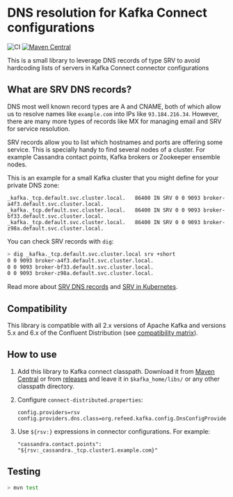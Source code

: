 # DNS resolution for Kafka Connect configurations

![CI](https://github.com/sortega/connect-dns-provider/workflows/CI/badge.svg?event=push)
[![Maven Central](https://maven-badges.herokuapp.com/maven-central/org.refeed/connect-dns-provider/badge.svg)](https://maven-badges.herokuapp.com/maven-central/org.refeed/connect-dns-provider)

This is a small library to leverage DNS records of type SRV to avoid
hardcoding lists of servers in Kafka Connect connector configurations

## What are SRV DNS records?

DNS most well known record types are A and CNAME, both of which allow us to
resolve names like `example.com` into IPs like `93.184.216.34`. However,
there are many more types of records like MX for managing email and SRV for
service resolution.

SRV records allow you to list which hostnames and ports are offering some
service. This is specially handy to find several nodes of a cluster. For
example Cassandra contact points, Kafka brokers or Zookeeper ensemble nodes.

This is an example for a small Kafka cluster that you might define for your
private DNS zone:

```
_kafka._tcp.default.svc.cluster.local.   86400 IN SRV 0 0 9093 broker-a4f3.default.svc.cluster.local.
_kafka._tcp.default.svc.cluster.local.   86400 IN SRV 0 0 9093 broker-bf33.default.svc.cluster.local.
_kafka._tcp.default.svc.cluster.local.   86400 IN SRV 0 0 9093 broker-z98a.default.svc.cluster.local.
```

You can check SRV records with `dig`:

```bash
> dig _kafka._tcp.default.svc.cluster.local srv +short
0 0 9093 broker-a4f3.default.svc.cluster.local.
0 0 9093 broker-bf33.default.svc.cluster.local.
0 0 9093 broker-z98a.default.svc.cluster.local.
```

Read more about [SRV DNS records][wiki] and [SRV in Kubernetes][kube].

[wiki]: https://en.wikipedia.org/wiki/SRV_record
[kube]: https://kubernetes.io/docs/concepts/services-networking/dns-pod-service/#srv-records

## Compatibility

This library is compatible with all 2.x versions of Apache Kafka and
versions 5.x and 6.x of the Confluent Distribution (see [compatibility
matrix](https://docs.confluent.io/platform/current/installation/versions-interoperability.html)).

## How to use

1. Add this library to Kafka connect classpath. Download it from 
   [Maven Central][maven-central-redir] or from [releases](releases) and
   leave it in `$kafka_home/libs/` or any other classpath directory.
   
2. Configure `connect-distributed.properties`:

   ```properties
   config.providers=rsv
   config.providers.dns.class=org.refeed.kafka.config.DnsConfigProvider
   ```
3. Use `${rsv:}` expressions in connector configurations. For example:

   ```
   "cassandra.contact.points": "${rsv:_cassandra._tcp.cluster1.example.com}"
   ```
   
[maven-central-redir]: https://maven-badges.herokuapp.com/maven-central/org.refeed/connect-dns-provider

## Testing

```bash
> mvn test
```